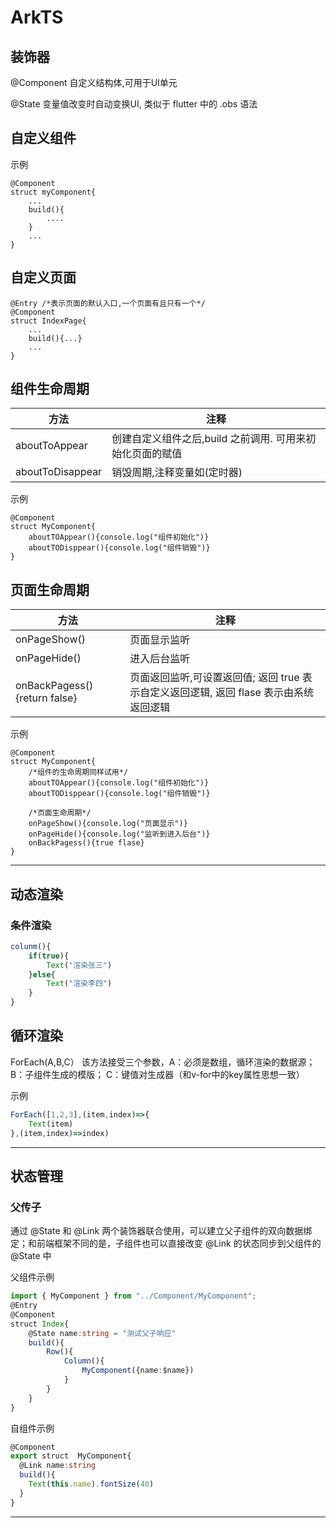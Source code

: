 # ArkTS

## 装饰器

@Component  自定义结构体,可用于UI单元

@State 变量值改变时自动变换UI, 类似于 flutter 中的 .obs 语法

## 自定义组件

示例

```ets
@Component
struct myComponent{
	...
	build(){
		....
	}
	...
}
```

## 自定义页面

```ets
@Entry /*表示页面的默认入口,一个页面有且只有一个*/
@Component
struct IndexPage{
	...
	build(){...}
	...
}
```

## 组件生命周期

| 方法             | 注释                                                      |
| ---------------- | --------------------------------------------------------- |
| aboutToAppear    | 创建自定义组件之后,build 之前调用. 可用来初始化页面的赋值 |
| aboutToDisappear | 销毁周期,注释变量如(定时器)                               |

示例

```ets
@Component
struct MyComponent{
	aboutTOAppear(){console.log("组件初始化")}
	aboutTODisppear(){console.log("组件销毁")}
}
```

## 页面生命周期

| 方法                         | 注释                                                         |
| ---------------------------- | ------------------------------------------------------------ |
| onPageShow()                 | 页面显示监听                                                 |
| onPageHide()                 | 进入后台监听                                                 |
| onBackPagess(){return false} | 页面返回监听,可设置返回值; 返回 true 表示自定义返回逻辑, 返回 flase 表示由系统返回逻辑 |

示例

```ets
@Component
struct MyComponent{
	/*组件的生命周期同样试用*/
	aboutTOAppear(){console.log("组件初始化")}
	aboutTODisppear(){console.log("组件销毁")}
	
	/*页面生命周期*/
	onPageShow(){console.log("页面显示")}
	onPageHide(){console.log("监听到进入后台")}
	onBackPagess(){true flase}
}
```

---

## 动态渲染

### 条件渲染

```ts
colunm(){
    if(true){
        Text("渲染张三")
    }else{
        Text("渲染李四")
    }
}
```

## 循环渲染

ForEach(A,B,C） 该方法接受三个参数，A：必须是数组，循环渲染的数据源；B：子组件生成的模版； C：键值对生成器（和v-for中的key属性思想一致）

示例

```ts
ForEach([1,2,3],(item,index)=>{
    Text(item)
},(item,index)=>index)
```

---

## 状态管理

### 父传子

通过 @State 和 @Link 两个装饰器联合使用，可以建立父子组件的双向数据绑定；和前端框架不同的是，子组件也可以直接改变 @Link 的状态同步到父组件的 @State 中

父组件示例

```ts
import { MyComponent } from "../Component/MyComponent";
@Entry
@Component
struct Index{
	@State name:string = "测试父子响应"
    build(){
        Row(){
            Column(){
                MyComponent({name:$name})
            }
        }
    }
}
```

自组件示例

```ts
@Component
export struct  MyComponent{
  @Link name:string
  build(){
    Text(this.name).fontSize(40)
  }
}
```

---


